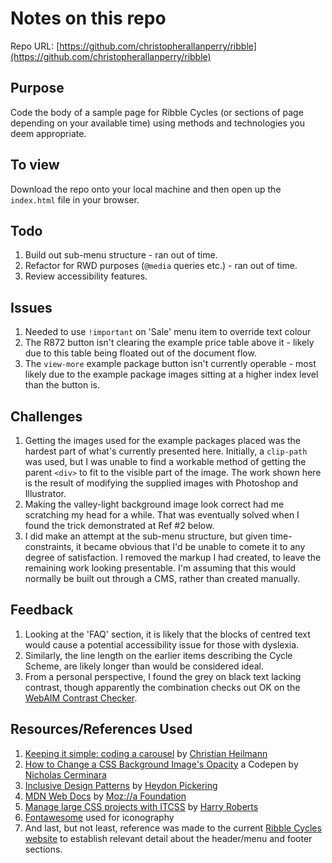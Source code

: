 # Notes on this repo

Repo URL: [https://github.com/christopherallanperry/ribble](https://github.com/christopherallanperry/ribble)

## Purpose

Code the body of a sample page for Ribble Cycles (or sections of page depending on your available time) using methods and technologies you deem appropriate.

## To view

Download the repo onto your local machine and then open up the `index.html` file in your browser.

## Todo

1. Build out sub-menu structure - ran out of time.
2. Refactor for RWD purposes (`@media` queries etc.) - ran out of time.
3. Review accessibility features.

## Issues

1. Needed to use `!important` on 'Sale' menu item to override text colour
2. The R872 button isn't clearing the example price table above it - likely due to this table being floated out of the document flow.
3. The `view-more` example package button isn't currently operable - most likely due to the example package images sitting at a higher index level than the button is.

## Challenges

1. Getting the images used for the example packages placed was the hardest part of what's currently presented here. Initially, a `clip-path` was used, but I was unable to find a workable method of getting the parent `<div>` to fit to the visible part of the image. The work shown here is the result of modifying the supplied images with Photoshop and Illustrator.
2. Making the valley-light background image look correct had me scratching my head for a while. That was eventually solved when I found the trick demonstrated at Ref #2 below.
3. I did make an attempt at the sub-menu structure, but given time-constraints, it became obvious that I'd be unable to comete it to any degree of satisfaction. I removed the markup I had created, to leave the remaining work looking presentable. I'm assuming that this would normally be built out through a CMS, rather than created manually.

## Feedback

1. Looking at the 'FAQ' section, it is likely that the blocks of centred text would cause a potential accessibility issue for those with dyslexia.
2. Similarly, the line length on the earlier items describing the Cycle Scheme, are likely longer than would be considered ideal.
3. From a personal perspective, I found the grey on black text lacking contrast, though apparently the combination checks out OK on the [WebAIM Contrast Checker](http://webaim.org/resources/contrastchecker/).

## Resources/References Used

1. [Keeping it simple: coding a carousel](https://christianheilmann.com/2015/04/08/keeping-it-simple-coding-a-carousel/) by [Christian Heilmann](https://christianheilmann.com/)
2. [How to Change a CSS Background Image's Opacity](https://codepen.io/ncerminara/pen/eFzJI) a Codepen by [Nicholas Cerminara](https://codepen.io/ncerminara/)
3. [Inclusive Design Patterns](https://shop.smashingmagazine.com/products/inclusive-design-patterns) by [Heydon Pickering](https://twitter.com/heydonworks)
4. [MDN Web Docs](https://developer.mozilla.org/en-US/) by [Moz://a Foundation](https://www.mozilla.org/)
5. [Manage large CSS projects with ITCSS](http://www.creativebloq.com/web-design/manage-large-css-projects-itcss-101517528) by [Harry Roberts](https://twitter.com/csswizardry)
6. [Fontawesome](http://fontawesome.io/icons/) used for iconography
7. And last, but not least, reference was made to the current [Ribble Cycles website](https://www.ribblecycles.co.uk/) to establish relevant detail about the header/menu and footer sections.

